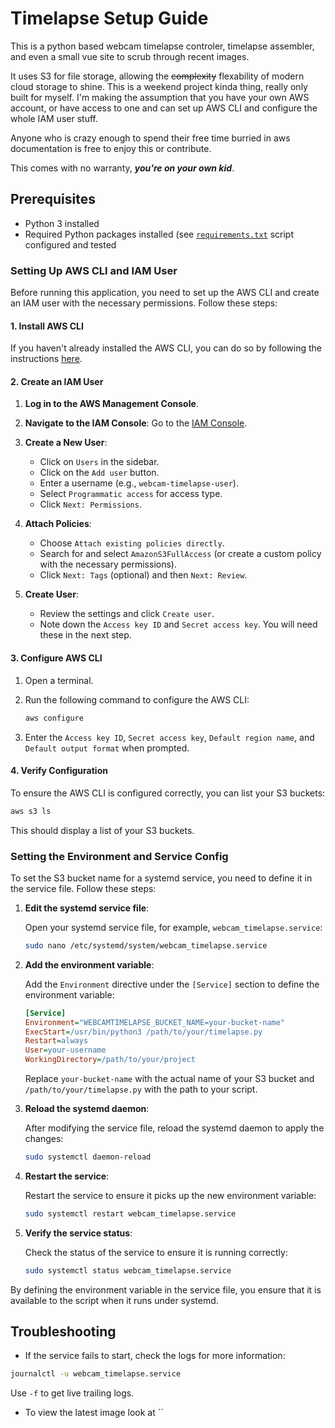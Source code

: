# Timelapse Setup Guide

This is a python based webcam timelapse controler, timelapse assembler, and even a small vue site to scrub through recent images. 

It uses S3 for file storage, allowing the ~~complexity~~ flexability of modern cloud storage to shine. This is a weekend project kinda thing, really only built for myself. I'm making the assumption that you have your own AWS account, or have access to one and can set up AWS CLI and configure the whole IAM user stuff. 

Anyone who is crazy enough to spend their free time burried in aws documentation is free to enjoy this or contribute.  

This comes with no warranty, ***you're on your own kid***. 

## Prerequisites

- Python 3 installed
- Required Python packages installed (see [`requirements.txt`](requirements.txt) script configured and tested

### Setting Up AWS CLI and IAM User

Before running this application, you need to set up the AWS CLI and create an IAM user with the necessary permissions. Follow these steps:

#### 1. Install AWS CLI

If you haven't already installed the AWS CLI, you can do so by following the instructions [here](https://docs.aws.amazon.com/cli/latest/userguide/install-cliv2.html).

#### 2. Create an IAM User

1. **Log in to the AWS Management Console**.
2. **Navigate to the IAM Console**: Go to the [IAM Console](https://console.aws.amazon.com/iam/).
3. **Create a New User**:
   - Click on `Users` in the sidebar.
   - Click on the `Add user` button.
   - Enter a username (e.g., `webcam-timelapse-user`).
   - Select `Programmatic access` for access type.
   - Click `Next: Permissions`.

4. **Attach Policies**:
   - Choose `Attach existing policies directly`.
   - Search for and select `AmazonS3FullAccess` (or create a custom policy with the necessary permissions).
   - Click `Next: Tags` (optional) and then `Next: Review`.

5. **Create User**:
   - Review the settings and click `Create user`.
   - Note down the `Access key ID` and `Secret access key`. You will need these in the next step.

#### 3. Configure AWS CLI

1. Open a terminal.
2. Run the following command to configure the AWS CLI:

   ```sh
   aws configure
   ```

3. Enter the `Access key ID`, `Secret access key`, `Default region name`, and `Default output format` when prompted.

#### 4. Verify Configuration

To ensure the AWS CLI is configured correctly, you can list your S3 buckets:

```sh
aws s3 ls
```

This should display a list of your S3 buckets.


### Setting the Environment and Service Config

To set the S3 bucket name for a systemd service, you need to define it in the service file. Follow these steps:

1. **Edit the systemd service file**:

   Open your systemd service file, for example, `webcam_timelapse.service`:

   ```sh
   sudo nano /etc/systemd/system/webcam_timelapse.service
   ```

2. **Add the environment variable**:

   Add the `Environment` directive under the `[Service]` section to define the environment variable:

   ```ini
   [Service]
   Environment="WEBCAMTIMELAPSE_BUCKET_NAME=your-bucket-name"
   ExecStart=/usr/bin/python3 /path/to/your/timelapse.py
   Restart=always
   User=your-username
   WorkingDirectory=/path/to/your/project
   ```

   Replace `your-bucket-name` with the actual name of your S3 bucket and `/path/to/your/timelapse.py` with the path to your script.

3. **Reload the systemd daemon**:

   After modifying the service file, reload the systemd daemon to apply the changes:

   ```sh
   sudo systemctl daemon-reload
   ```

4. **Restart the service**:

   Restart the service to ensure it picks up the new environment variable:

   ```sh
   sudo systemctl restart webcam_timelapse.service
   ```

5. **Verify the service status**:

   Check the status of the service to ensure it is running correctly:

   ```sh
   sudo systemctl status webcam_timelapse.service
   ```

By defining the environment variable in the service file, you ensure that it is available to the script when it runs under systemd.

## Troubleshooting

- If the service fails to start, check the logs for more information:

```sh
journalctl -u webcam_timelapse.service
```
Use `-f` to get live trailing logs. 

- To view the latest image look at ``

